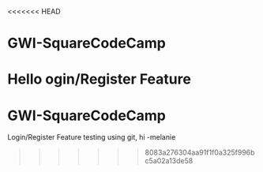 <<<<<<< HEAD
# GWI-SquareCodeCamp
Hello
ogin/Register Feature
=======
# GWI-SquareCodeCamp
Login/Register Feature
testing using git, hi -melanie
>>>>>>> 8083a276304aa91f1f0a325f996bc5a02a13de58
